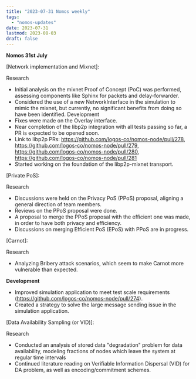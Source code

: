```yaml
---
title: "2023-07-31 Nomos weekly"
tags:
  - "nomos-updates"
date: 2023-07-31
lastmod: 2023-08-03
draft: false
---
```


**Nomos 31st July**

[Network implementation and Mixnet]:

Research
- Initial analysis on the mixnet Proof of Concept (PoC) was performed, assessing components like Sphinx for packets and delay-forwarder.
- Considered the use of a new NetworkInterface in the simulation to mimic the mixnet, but currently, no significant benefits from doing so have been identified.
Development
- Fixes were made on the Overlay interface.
- Near completion of the libp2p integration with all tests passing so far, a PR is expected to be opened soon.
- Link to libp2p PRs: https://github.com/logos-co/nomos-node/pull/278, https://github.com/logos-co/nomos-node/pull/279, https://github.com/logos-co/nomos-node/pull/280, https://github.com/logos-co/nomos-node/pull/281
- Started working on the foundation of the libp2p-mixnet transport.

[Private PoS]:

Research
- Discussions were held on the Privacy PoS (PPoS) proposal, aligning a general direction of team members.
- Reviews on the PPoS proposal were done.
- A proposal to merge the PPoS proposal with the efficient one was made, in order to have both privacy and efficiency.
- Discussions on merging Efficient PoS (EPoS) with PPoS are in progress.

[Carnot]:

Research
- Analyzing Bribery attack scenarios, which seem to make Carnot more vulnerable than expected.


**Development**

- Improved simulation application to meet test scale requirements (https://github.com/logos-co/nomos-node/pull/274).
- Created a strategy to solve the large message sending issue in the simulation application.

[Data Availability Sampling (or VID)]:

Research
- Conducted an analysis of stored data "degradation" problem for data availability, modeling fractions of nodes which leave the system at regular time intervals
- Continued literature reading on Verifiable Information Dispersal (VID) for DA problem, as well as encoding/commitment schemes.